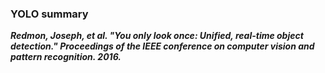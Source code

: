 ### YOLO summary 
__*Redmon, Joseph, et al. "You only look once: Unified, real-time object detection." Proceedings of the IEEE conference on computer vision and pattern recognition. 2016.*__

